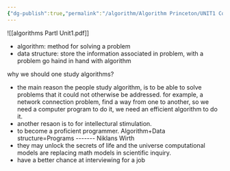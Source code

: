 ```yaml
---
{"dg-publish":true,"permalink":"/algorithm/Algorithm Princeton/UNIT1 Course Introduce ALGORITHMS, PART I AND II/","dgPassFrontmatter":true,"noteIcon":"","created":"2025-08-15T09:39:17.843+08:00","updated":"2025-03-30T15:32:10.454+08:00"}
---
```



![[algorithms PartI Unit1.pdf]]
- algorithm: method for solving a problem
- data structure: store the information associated in problem, with a problem go haind in hand with algorithm 

why we should one study algorithms?
- the main reason the people study algorithm, is to be able to solve problems that it could not otherwise be addressed.
	for example, a network connection  problem, find a way from one to another, so we need a computer  program to do it, we need an efficient algorithm to do it.
- another resaon is to for intellectural stimulation.
- to become a proficient programmer.
	Algorithm+Data structure=Programs ------- Niklans Wirth
- they may unlock the secrets of life and the universe
	computational models are replacing math models in scientific inquiry.
- have a better chance at interviewing for a job